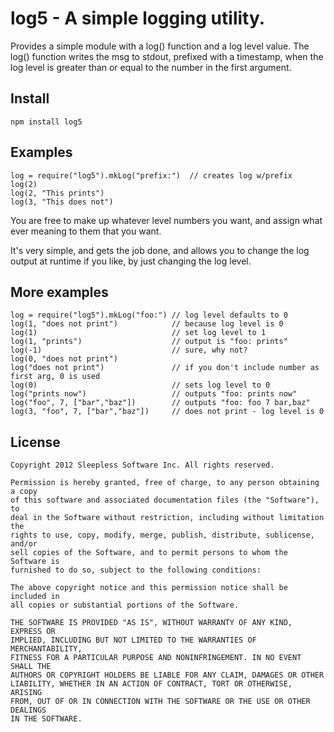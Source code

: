 
# log5 - A simple logging utility.  

Provides a simple module with a log() function and a log level value.
The log() function writes the msg to stdout, prefixed with a timestamp, when
the log level is greater than or equal to the number in the first argument.


## Install
	
	npm install log5

## Examples

	log = require("log5").mkLog("prefix:")	// creates log w/prefix
	log(2)
	log(2, "This prints")
	log(3, "This does not")	

You are free to make up whatever level numbers you want, and assign what ever meaning to them that 
you want.

It's very simple, and gets the job done, and allows you to change the log output at
runtime if you like, by just changing the log level.

## More examples

	log = require("log5").mkLog("foo:")	// log level defaults to 0
	log(1, "does not print")			// because log level is 0
	log(1)								// set log level to 1
	log(1, "prints")					// output is "foo: prints"
	log(-1)								// sure, why not?
	log(0, "does not print")
	log("does not print")				// if you don't include number as first arg, 0 is used
	log(0)								// sets log level to 0
	log("prints now")					// outputs "foo: prints now"
	log("foo", 7, ["bar","baz"])		// outputs "foo: foo 7 bar,baz"
	log(3, "foo", 7, ["bar","baz"])		// does not print - log level is 0

## License

	Copyright 2012 Sleepless Software Inc. All rights reserved.

	Permission is hereby granted, free of charge, to any person obtaining a copy
	of this software and associated documentation files (the "Software"), to
	deal in the Software without restriction, including without limitation the
	rights to use, copy, modify, merge, publish, distribute, sublicense, and/or
	sell copies of the Software, and to permit persons to whom the Software is
	furnished to do so, subject to the following conditions:

	The above copyright notice and this permission notice shall be included in
	all copies or substantial portions of the Software.

	THE SOFTWARE IS PROVIDED "AS IS", WITHOUT WARRANTY OF ANY KIND, EXPRESS OR
	IMPLIED, INCLUDING BUT NOT LIMITED TO THE WARRANTIES OF MERCHANTABILITY,
	FITNESS FOR A PARTICULAR PURPOSE AND NONINFRINGEMENT. IN NO EVENT SHALL THE
	AUTHORS OR COPYRIGHT HOLDERS BE LIABLE FOR ANY CLAIM, DAMAGES OR OTHER
	LIABILITY, WHETHER IN AN ACTION OF CONTRACT, TORT OR OTHERWISE, ARISING
	FROM, OUT OF OR IN CONNECTION WITH THE SOFTWARE OR THE USE OR OTHER DEALINGS
	IN THE SOFTWARE. 
